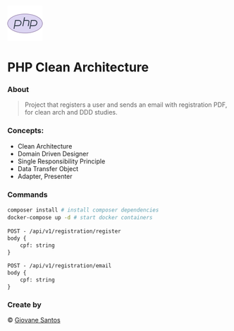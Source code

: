 <img src="./php.png" width="80" height="80" alt="logo">

# PHP Clean Architecture

### About

> Project that registers a user and sends an email with registration PDF, for clean arch and DDD studies.

### Concepts:

- Clean Architecture
- Domain Driven Designer 
- Single Responsibility Principle
- Data Transfer Object
- Adapter, Presenter 

### Commands

```bash
composer install # install composer dependencies
docker-compose up -d # start docker containers
```

```text
POST - /api/v1/registration/register
body {
    cpf: string
}
```

```text
POST - /api/v1/registration/email
body {
    cpf: string
}
```

### Create by
© [Giovane Santos](https://giovanesantossilva.github.io/)
